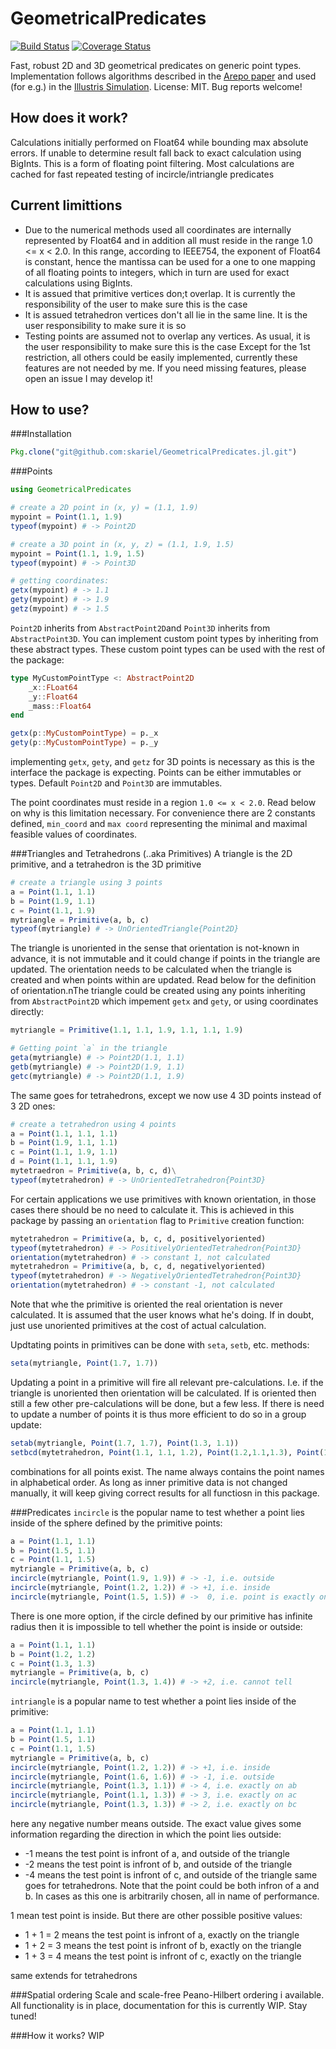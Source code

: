 # GeometricalPredicates

[![Build Status](https://travis-ci.org/skariel/GeometricalPredicates.jl.svg?branch=master)](https://travis-ci.org/skariel/GeometricalPredicates.jl)
[![Coverage Status](https://img.shields.io/coveralls/skariel/GeometricalPredicates.jl.svg)](https://coveralls.io/r/skariel/GeometricalPredicates.jl)

Fast, robust 2D and 3D geometrical predicates on generic point types.
Implementation follows algorithms described in the [Arepo paper](http://arxiv.org/abs/0901.4107)
and used (for e.g.) in the [Illustris Simulation](http://www.illustris-project.org/). License: MIT. Bug reports welcome!

How does it work?
--------------------
Calculations initially performed on Float64 while bounding max
absolute errors. If unable to determine result fall back to exact
calculation using BigInts. This is a form of floating point filtering.
Most calculations are cached for fast repeated testing of
incircle/intriangle predicates

Current limittions
--------------------
* Due to the numerical methods used all coordinates are internally represented by Float64 and in addition all must reside in the range 1.0 <= x < 2.0. In this range, according to IEEE754, the exponent of Float64 is constant, hence the mantissa can be used for a one to one mapping of all floating points to integers, which in turn are used for exact calculations using BigInts.
* It is assued that primitive vertices don;t overlap. It is currently the responsibility of the user to make sure this is the case
* It is assued tetrahedron vertices don't all lie in the same line. It is the user responsibility to make sure it is so
* Testing points are assumed not to overlap any vertices. As usual, it is the user responsibility to make sure this is the case
Except for the 1st restriction, all others could be easily implemented, currently these features are not needed by me. If you need missing features, please open an issue I may develop it!

How to use?
--------------
###Installation
```Julia
Pkg.clone("git@github.com:skariel/GeometricalPredicates.jl.git")
```
###Points
```Julia
using GeometricalPredicates

# create a 2D point in (x, y) = (1.1, 1.9)
mypoint = Point(1.1, 1.9)
typeof(mypoint) # -> Point2D

# create a 3D point in (x, y, z) = (1.1, 1.9, 1.5)
mypoint = Point(1.1, 1.9, 1.5)
typeof(mypoint) # -> Point3D

# getting coordinates:
getx(mypoint) # -> 1.1
gety(mypoint) # -> 1.9
getz(mypoint) # -> 1.5
```
`Point2D` inherits from `AbstractPoint2D`and `Point3D` inherits from `AbstractPoint3D`.
You can implement custom point types by inheriting from these abstract types. These
custom point types can be used with the rest of the package:
```Julia
type MyCustomPointType <: AbstractPoint2D
    _x::FLoat64
    _y::Float64
    _mass::Float64
end

getx(p::MyCustomPointType) = p._x
gety(p::MyCustomPointType) = p._y
```
implementing `getx`, `gety`, and `getz` for 3D points is necessary
as this is the interface the package is expecting. Points can be either immutables or types.
Default `Point2D` and `Point3D` are immutables.

The point coordinates must reside in a region `1.0 <= x < 2.0`. Read below on
why is this limitation necessary. For convenience there are 2 constants defined,
`min_coord` and `max coord` representing the minimal and maximal feasible values
of coordinates.

###Triangles and Tetrahedrons (..aka Primitives)
A triangle is the 2D primitive, and a tetrahedron is the 3D primitive
```Julia
# create a triangle using 3 points
a = Point(1.1, 1.1)
b = Point(1.9, 1.1)
c = Point(1.1, 1.9)
mytriangle = Primitive(a, b, c)
typeof(mytriangle) # -> UnOrientedTriangle{Point2D}
```
The triangle is unoriented in the sense that orientation is not-known in advance,
it is not immutable and it could change if points in the triangle are updated.
The orientation needs to be calculated when the triangle is created and when
points within are updated. Read below for the definition of orientation.nThe
triangle could be created using any points inheriting from `AbstractPoint2D`
which impement `getx` and `gety`, or using coordinates directly:
```Julia
mytriangle = Primitive(1.1, 1.1, 1.9, 1.1, 1.1, 1.9)

# Getting point `a` in the triangle
geta(mytriangle) # -> Point2D(1.1, 1.1)
getb(mytriangle) # -> Point2D(1.9, 1.1)
getc(mytriangle) # -> Point2D(1.1, 1.9)
```
The same goes for tetrahedrons, except we now use 4 3D points instead of 3 2D ones:
```Julia
# create a tetrahedron using 4 points
a = Point(1.1, 1.1, 1.1)
b = Point(1.9, 1.1, 1.1)
c = Point(1.1, 1.9, 1.1)
d = Point(1.1, 1.1, 1.9)
mytetraedron = Primitive(a, b, c, d)\
typeof(mytetrahedron) # -> UnOrientedTetrahedron{Point3D}
```
For certain applications we use primitives with known orientation, in those cases
there should be no need to calculate it. This is achieved in this package
by passing an `orientation` flag to `Primitive` creation function:
```Julia
mytetrahedron = Primitive(a, b, c, d, positivelyoriented)
typeof(mytetrahedron) # -> PositivelyOrientedTetrahedron{Point3D}
orientation(mytetrahedron) # -> constant 1, not calculated
mytetrahedron = Primitive(a, b, c, d, negativelyoriented)
typeof(mytetrahedron) # -> NegativelyOrientedTetrahedron{Point3D}
orientation(mytetrahedron) # -> constant -1, not calculated
```
Note that whe the primitive is oriented the real orientation is never calculated.
It is assumed that the user knows what he's doing. If in doubt, just use unoriented
primitives at the cost of actual calculation.

Updtating points in primitives can be done with `seta`, `setb`, etc. methods:
```Julia
seta(mytriangle, Point(1.7, 1.7))
```
Updating a point in a primitive will fire all relevant pre-calculations. I.e. if the triangle
is unoriented then orientation will be calculated. If is oriented then still a few other
pre-calculations will be done, but a few less. If there is need to update a number of points
it is thus more efficient to do so in a group update:
```Julia
setab(mytriangle, Point(1.7, 1.7), Point(1.3, 1.1))
setbcd(mytetrahedron, Point(1.1, 1.1, 1.2), Point(1.2,1.1,1.3), Point(1.4,1.1,1.2))
```
combinations for all points exist. The name always contains the point names
in alphabetical order. As long as inner primitive data is not changed manually, it will
keep giving correct results for all functiosn in this package.

###Predicates
`incircle` is the popular name to test whether a point lies inside of the sphere
defined by the primitive points:
```Julia
a = Point(1.1, 1.1)
b = Point(1.5, 1.1)
c = Point(1.1, 1.5)
mytriangle = Primitive(a, b, c)
incircle(mytriangle, Point(1.9, 1.9)) # -> -1, i.e. outside
incircle(mytriangle, Point(1.2, 1.2)) # -> +1, i.e. inside
incircle(mytriangle, Point(1.5, 1.5)) # ->  0, i.e. point is exactly on circle
```
There is one more option, if the circle defined by our primitive has infinite radius
then it is impossible to tell whether the point is inside or outside:
```Julia
a = Point(1.1, 1.1)
b = Point(1.2, 1.2)
c = Point(1.3, 1.3)
mytriangle = Primitive(a, b, c)
incircle(mytriangle, Point(1.3, 1.4)) # -> +2, i.e. cannot tell
```

`intriangle` is a popular name to test whether a point lies inside of the primitive:
```Julia
a = Point(1.1, 1.1)
b = Point(1.5, 1.1)
c = Point(1.1, 1.5)
mytriangle = Primitive(a, b, c)
incircle(mytriangle, Point(1.2, 1.2)) # -> +1, i.e. inside
incircle(mytriangle, Point(1.6, 1.6)) # -> -1, i.e. outside
incircle(mytriangle, Point(1.3, 1.1)) # -> 4, i.e. exactly on ab
incircle(mytriangle, Point(1.1, 1.3)) # -> 3, i.e. exactly on ac
incircle(mytriangle, Point(1.3, 1.3)) # -> 2, i.e. exactly on bc

```
here any negative number means outside. The exact value gives some information regarding
the direction in which the point lies outside:
* -1 means the test point is infront of a, and outside of the triangle
* -2 means the test point is infront of b, and outside of the triangle
* -4 means the test point is infront of c, and outside of the triangle
same goes for tetrahedrons. Note that the point could be both infron of a and b. In
cases as this one is arbitrarily chosen, all in name of performance.

1 mean test point is inside. But there are other possible positive values:
* 1 + 1 = 2 means the test point is infront of a, exactly on the triangle
* 1 + 2 = 3 means the test point is infront of b, exactly on the triangle
* 1 + 3 = 4 means the test point is infront of c, exactly on the triangle

same extends for tetrahedrons

###Spatial ordering
Scale and scale-free Peano-Hilbert ordering i available. All functionality is in place,
documentation for this is currently WIP. Stay tuned!

###How it works?
WIP

